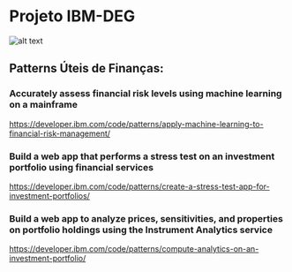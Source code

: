 # Projeto IBM-DEG

![alt text](https://i.imgur.com/aeTCg0q.png)

## Patterns Úteis de Finanças:
### Accurately assess financial risk levels using machine learning on a mainframe
https://developer.ibm.com/code/patterns/apply-machine-learning-to-financial-risk-management/

### Build a web app that performs a stress test on an investment portfolio using financial services
https://developer.ibm.com/code/patterns/create-a-stress-test-app-for-investment-portfolios/

### Build a web app to analyze prices, sensitivities, and properties on portfolio holdings using the Instrument Analytics service
https://developer.ibm.com/code/patterns/compute-analytics-on-an-investment-portfolio/